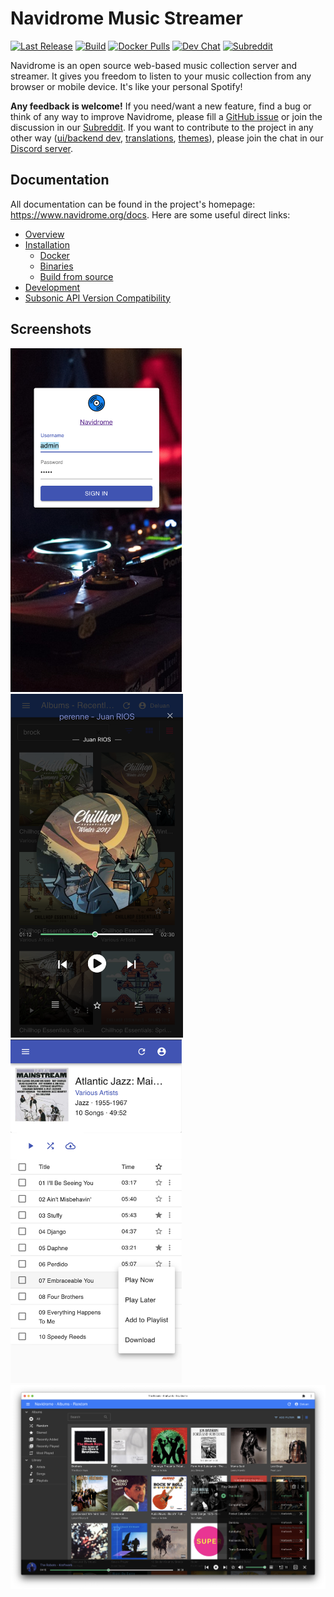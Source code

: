 # Navidrome Music Streamer

[![Last Release](https://img.shields.io/github/v/release/deluan/navidrome?label=latest&style=flat-square)](https://github.com/deluan/navidrome/releases)
[![Build](https://img.shields.io/github/workflow/status/deluan/navidrome/Build?style=flat-square)](https://github.com/deluan/navidrome/actions)
[![Docker Pulls](https://img.shields.io/docker/pulls/deluan/navidrome?style=flat-square)](https://hub.docker.com/r/deluan/navidrome)
[![Dev Chat](https://img.shields.io/discord/671335427726114836?label=chat&style=flat-square)](https://discord.gg/xh7j7yF)
[![Subreddit](https://img.shields.io/reddit/subreddit-subscribers/navidrome?style=flat-square)](https://www.reddit.com/r/navidrome/)

Navidrome is an open source web-based music collection server and streamer. It gives you freedom to listen to your 
music collection from any browser or mobile device. It's like your personal Spotify!

__Any feedback is welcome!__ If you need/want a new feature, find a bug or think of any way to improve Navidrome, 
please fill a [GitHub issue](https://github.com/deluan/navidrome/issues) or join the discussion in our 
[Subreddit](https://www.reddit.com/r/navidrome/). If you want to contribute to the project in any other way 
([ui/backend dev](https://www.navidrome.org/docs/developers/), 
[translations](https://www.navidrome.org/docs/developers/translations/), 
[themes](https://www.navidrome.org/docs/developers/creating-themes)), please join the chat in our 
[Discord server](https://discord.gg/xh7j7yF). 

## Documentation
All documentation can be found in the project's homepage: https://www.navidrome.org/docs. 
Here are some useful direct links:

- [Overview](https://www.navidrome.org/docs/overview/)
- [Installation](https://www.navidrome.org/docs/installation/)
  - [Docker](https://www.navidrome.org/docs/installation/docker/)
  - [Binaries](https://www.navidrome.org/docs/installation/pre-built-binaries/)
  - [Build from source](https://www.navidrome.org/docs/installation/build-from-source/)
- [Development](https://www.navidrome.org/docs/developers/)
- [Subsonic API Version Compatibility](https://www.navidrome.org/docs/developers/subsonic-api/)

## Screenshots

<p align="left">
    <img height="550" src="https://raw.githubusercontent.com/deluan/navidrome/master/.github/screenshots/ss-mobile-login.png">
    <img height="550" src="https://raw.githubusercontent.com/deluan/navidrome/master/.github/screenshots/ss-mobile-player.png">
    <img height="550" src="https://raw.githubusercontent.com/deluan/navidrome/master/.github/screenshots/ss-mobile-album-view.png">
    <img width="550" src="https://raw.githubusercontent.com/deluan/navidrome/master/.github/screenshots/ss-desktop-player.png">
</p>
